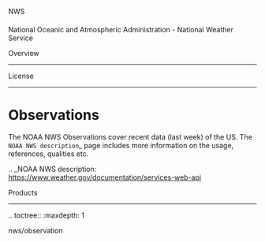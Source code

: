 NWS
####

National Oceanic and Atmospheric Administration - National Weather Service

Overview
********

License
*******

Observations
============

The NOAA NWS Observations cover recent data (last week) of the US. The `NOAA NWS description`_ page
includes more information on the usage, references, qualities etc.

.. _NOAA NWS description: https://www.weather.gov/documentation/services-web-api

Products
********

.. toctree::
   :maxdepth: 1

   nws/observation
